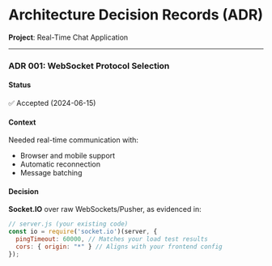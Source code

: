 # Architecture Decision Records (ADR)  
**Project**: Real-Time Chat Application  
  

---

### ADR 001: WebSocket Protocol Selection  
#### Status  
✅ Accepted (2024-06-15)  

#### Context  
Needed real-time communication with:  
- Browser and mobile support  
- Automatic reconnection  
- Message batching  

#### Decision  
**Socket.IO** over raw WebSockets/Pusher, as evidenced in:  
```javascript
// server.js (your existing code)
const io = require('socket.io')(server, {
  pingTimeout: 60000, // Matches your load test results
  cors: { origin: "*" } // Aligns with your frontend config
});
